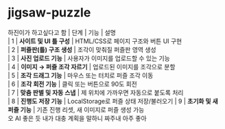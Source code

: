 # jigsaw-puzzle
하진이가 하고싶다고 함
| 단계 | 기능                       | 설명                          
| 1  | **사이트 및 UI 틀 구성**     | HTML/CSS로 페이지 구조와 버튼 UI 구현  
| 2  | **퍼즐판(틀) 구조 생성**      | 조각이 맞춰질 퍼즐판 영역 생성           
| 3  | **사진 업로드 기능**         | 사용자가 이미지를 업로드할 수 있는 기능      
| 4  | **이미지 → 퍼즐 조각 자르기** | 업로드된 이미지를 조각으로 분할           
| 5  | **조각 드래그 기능**         | 마우스 또는 터치로 퍼즐 조각 이동         
| 6  | **조각 회전 기능**          | 클릭 또는 버튼으로 90도 회전           
| 7  | **맞춤 판별 및 자동 스냅**   | 제 위치에 가까우면 자동으로 붙도록 처리      
| 8  | **진행도 저장 기능**         | LocalStorage로 퍼즐 상태 저장/불러오기 
| 9  | **초기화 및 새 퍼즐 기능**   | 기존 진행 리셋, 새 이미지로 퍼즐 생성 가능   
오 AI 좋은 듯 내가 대충 계획을 말하니 짜주내 아주 좋아
